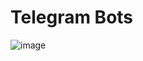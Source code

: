 # Telegram Bots
![image](https://user-images.githubusercontent.com/122670933/219469479-5f2a3bc8-e8ae-4136-8160-f37d95e9ec2d.png)
